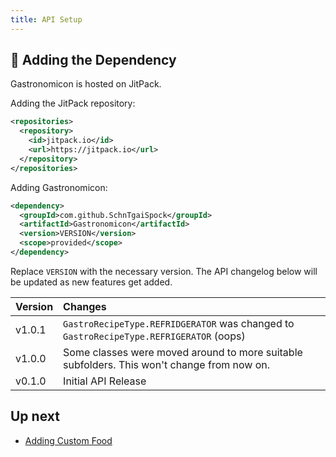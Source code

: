 ```yaml
---
title: API Setup
---
```


## 📝 Adding the Dependency

Gastronomicon is hosted on JitPack.

Adding the JitPack repository:

```xml
<repositories>
  <repository>
    <id>jitpack.io</id>
    <url>https://jitpack.io</url>
  </repository>
</repositories>
```

Adding Gastronomicon:

```xml
<dependency>
  <groupId>com.github.SchnTgaiSpock</groupId>
  <artifactId>Gastronomicon</artifactId>
  <version>VERSION</version>
  <scope>provided</scope>
</dependency>
```

Replace `VERSION` with the necessary version. The API changelog below will be updated as new features get added.

|Version|Changes|
|:--|:--|
|v1.0.1|`GastroRecipeType.REFRIDGERATOR` was changed to `GastroRecipeType.REFRIGERATOR` (oops)|
|v1.0.0|Some classes were moved around to more suitable subfolders. This won't change from now on.|
|v0.1.0|Initial API Release|

## Up next

- [Adding Custom Food](custom-food)
